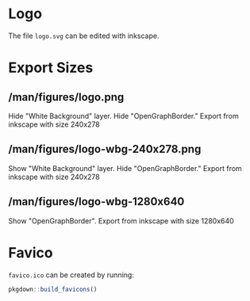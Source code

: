 # Logo
The file `logo.svg` can be edited with inkscape.

# Export Sizes
## /man/figures/logo.png
Hide "White Background" layer. Hide "OpenGraphBorder."
Export from inkscape with size 240x278

## /man/figures/logo-wbg-240x278.png
Show "White Background" layer. Hide "OpenGraphBorder."
Export from inkscape with size 240x278

## /man/figures/logo-wbg-1280x640
Show "OpenGraphBorder". Export from inkscape with size 1280x640

# Favico
`favico.ico` can be created by running:

```r
pkgdown::build_favicons()
```
